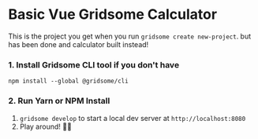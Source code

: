 # Basic Vue Gridsome Calculator

This is the project you get when you run `gridsome create new-project`. but has been done and calculator built instead!

### 1. Install Gridsome CLI tool if you don't have

`npm install --global @gridsome/cli`

### 2. Run Yarn or  NPM Install

1. `gridsome develop` to start a local dev server at `http://localhost:8080`
4. Play around! 🎉🙌
